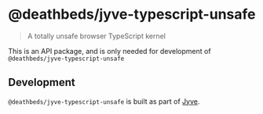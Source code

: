 # @deathbeds/jyve-typescript-unsafe

> A totally unsafe browser TypeScript kernel

This is an API package, and is only needed for development of `@deathbeds/jyve-typescript-unsafe`

## Development

`@deathbeds/jyve-typescript-unsafe` is built as part of [Jyve](https://github.com/deathbeds/jyve).
